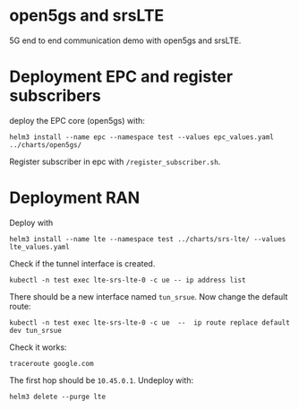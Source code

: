 # open5gs and srsLTE 

5G end to end communication demo with open5gs and srsLTE.

# Deployment EPC and register subscribers

deploy the EPC core (open5gs) with:

```
helm3 install --name epc --namespace test --values epc_values.yaml ../charts/open5gs/
```

Register subscriber in epc with `/register_subscriber.sh`.


# Deployment RAN

Deploy with

```
helm3 install --name lte --namespace test ../charts/srs-lte/ --values lte_values.yaml
```

Check if the tunnel interface is created.  

```
kubectl -n test exec lte-srs-lte-0 -c ue -- ip address list
```
There should be a new interface named `tun_srsue`. Now change the default route: 

```
kubectl -n test exec lte-srs-lte-0 -c ue  --  ip route replace default dev tun_srsue
```
Check it works: 
```
traceroute google.com
```
The first hop should be  `10.45.0.1`.
Undeploy with:

```
helm3 delete --purge lte 
```